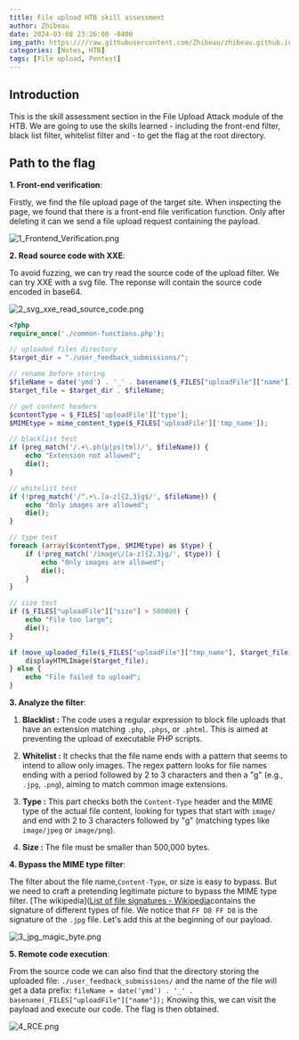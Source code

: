 ```yaml
---
title: File upload HTB skill assessment
author: Zhibeau
date: 2024-03-08 23:26:00 -0400
img_path: https:////raw.githubusercontent.com/Zhibeau/zhibeau.github.io/main/_posts/24_03_08/
categories: [Notes, HTB]
tags: [File upload, Pentest]
---
```


## Introduction

This is the skill assessment section in the File Upload Attack module of the HTB. We are going to use the skills learned - including the front-end filter, black list filter, whitelist filter and   -  to get the flag at the root directory.

## Path to the flag

**1. Front-end verification**: 

Firstly, we find the file upload page of the target site. When inspecting the page, we found that there is a front-end file verification function. Only after deleting it can we send a file upload request containing the payload.

![1_Frontend_Verification.png](1_Frontend_Verification.png)

**2. Read source code with XXE**: 

To avoid fuzzing, we can try read the source code of the upload filter. We can try XXE with a svg file. The reponse will contain the source code encoded in base64.

![2_svg_xxe_read_source_code.png](2_svg_xxe_read_source_code.png)

```php
<?php
require_once('./common-functions.php');

// uploaded files directory
$target_dir = "./user_feedback_submissions/";

// rename before storing
$fileName = date('ymd') . '_' . basename($_FILES["uploadFile"]["name"]);
$target_file = $target_dir . $fileName;

// get content headers
$contentType = $_FILES['uploadFile']['type'];
$MIMEtype = mime_content_type($_FILES['uploadFile']['tmp_name']);

// blacklist test
if (preg_match('/.+\.ph(p|ps|tml)/', $fileName)) {
    echo "Extension not allowed";
    die();
}

// whitelist test
if (!preg_match('/^.+\.[a-z]{2,3}g$/', $fileName)) {
    echo "Only images are allowed";
    die();
}

// type test
foreach (array($contentType, $MIMEtype) as $type) {
    if (!preg_match('/image\/[a-z]{2,3}g/', $type)) {
        echo "Only images are allowed";
        die();
    }
}

// size test
if ($_FILES["uploadFile"]["size"] > 500000) {
    echo "File too large";
    die();
}

if (move_uploaded_file($_FILES["uploadFile"]["tmp_name"], $target_file)) {
    displayHTMLImage($target_file);
} else {
    echo "File failed to upload";
}
```

**3. Analyze the filter**: 

1. **Blacklist :** The code uses a regular expression to block file uploads that have an extension matching `.php`, `.phps`, or `.phtml`. This is aimed at preventing the upload of executable PHP scripts.

2. **Whitelist :** It checks that the file name ends with a pattern that seems to intend to allow only images. The regex pattern looks for file names ending with a period followed by 2 to 3 characters and then a "g" (e.g., `.jpg`, `.png`), aiming to match common image extensions.

3. **Type :** This part checks both the `Content-Type` header and the MIME type of the actual file content, looking for types that start with `image/` and end with 2 to 3 characters followed by "g" (matching types like `image/jpeg` or `image/png`).

4. **Size :** The file must be smaller than 500,000 bytes.

**4. Bypass the MIME type filter**: 

The filter about the file name,`Content-Type`, or size is easy to bypass. But we need to craft a pretending legitimate picture to bypass the MIME type filter. [The wikipedia]([List of file signatures - Wikipedia](https://en.wikipedia.org/wiki/List_of_file_signatures)contains the signature of different types of file. We notice that `FF D8 FF D8` is the signature of the `.jpg` file. Let's add this at the beginning of our payload.

![3_jpg_magic_byte.png](3_jpg_magic_byte.png)

**5. Remote code execution**:

From the source code we can also find that the directory storing the uploaded file: `./user_feedback_submissions/` and the name of the file will get a data prefix: ```fileName = date('ymd') . '_' . basename(_FILES["uploadFile"]["name"]);``` Knowing this, we can visit the payload and execute our code. The flag is then obtained.

![4_RCE.png](4_RCE.png)